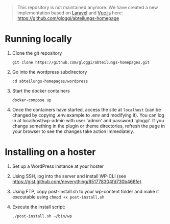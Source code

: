 > This repository is not maintained anymore. We have created a new implementation based on [Laravel]([https://directus.io/](https://laravel.com/)) and [Vue.js](https://vuejs.org/) here: https://github.com/gloggi/abteilungs-homepage

# Running locally

1. Clone the git repository

    ```git clone https://github.com/gloggi/abteilungs-homepages.git```

2. Go into the wordpress subdirectory

    ```cd abteilungs-homepages/wordpress```

3. Start the docker containers

    ```docker-compose up```

4. Once the containers have started, access the site at ```localhost``` (can be changed by copying .env.example to .env and modifying it). You can log in at localhost/wp-admin with user 'admin' and password 'gloggi'. If you change something in the plugin or theme directories, refresh the page in your browser to see the changes take action immediately.


# Installing on a hoster

1. Set up a WordPress instance at your hoster

2. Using SSH, log into the server and install WP-CLI (see https://gist.github.com/neverything/851778304fd730b468fe).

3. Using FTP, copy post-install.sh to your wp-content folder and make it executable using ```chmod +x post-install.sh```

4. Execute the install script:

    ```./post-install.sh ~/bin/wp```
